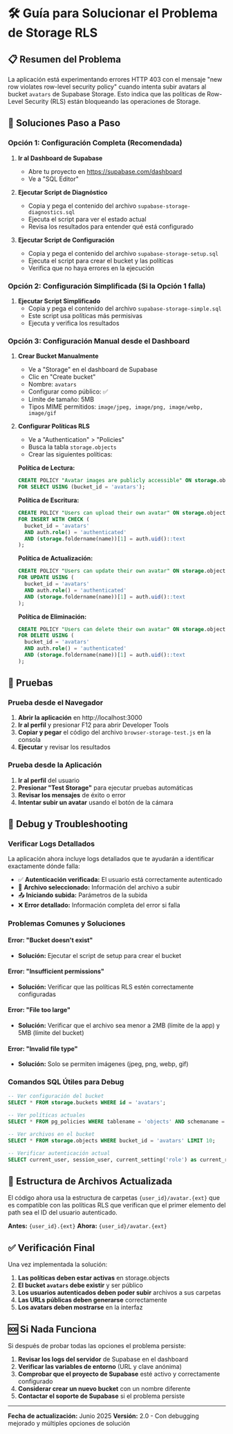 # 🛠️ Guía para Solucionar el Problema de Storage RLS

## 📋 Resumen del Problema

La aplicación está experimentando errores HTTP 403 con el mensaje "new row violates row-level security policy" cuando intenta subir avatars al bucket `avatars` de Supabase Storage. Esto indica que las políticas de Row-Level Security (RLS) están bloqueando las operaciones de Storage.

## 🔧 Soluciones Paso a Paso

### Opción 1: Configuración Completa (Recomendada)

1. **Ir al Dashboard de Supabase**

   - Abre tu proyecto en https://supabase.com/dashboard
   - Ve a "SQL Editor"

2. **Ejecutar Script de Diagnóstico**

   - Copia y pega el contenido del archivo `supabase-storage-diagnostics.sql`
   - Ejecuta el script para ver el estado actual
   - Revisa los resultados para entender qué está configurado

3. **Ejecutar Script de Configuración**
   - Copia y pega el contenido del archivo `supabase-storage-setup.sql`
   - Ejecuta el script para crear el bucket y las políticas
   - Verifica que no haya errores en la ejecución

### Opción 2: Configuración Simplificada (Si la Opción 1 falla)

1. **Ejecutar Script Simplificado**
   - Copia y pega el contenido del archivo `supabase-storage-simple.sql`
   - Este script usa políticas más permisivas
   - Ejecuta y verifica los resultados

### Opción 3: Configuración Manual desde el Dashboard

1. **Crear Bucket Manualmente**

   - Ve a "Storage" en el dashboard de Supabase
   - Clic en "Create bucket"
   - Nombre: `avatars`
   - Configurar como público: ✅
   - Límite de tamaño: 5MB
   - Tipos MIME permitidos: `image/jpeg, image/png, image/webp, image/gif`

2. **Configurar Políticas RLS**

   - Ve a "Authentication" > "Policies"
   - Busca la tabla `storage.objects`
   - Crear las siguientes políticas:

   **Política de Lectura:**

   ```sql
   CREATE POLICY "Avatar images are publicly accessible" ON storage.objects
   FOR SELECT USING (bucket_id = 'avatars');
   ```

   **Política de Escritura:**

   ```sql
   CREATE POLICY "Users can upload their own avatar" ON storage.objects
   FOR INSERT WITH CHECK (
     bucket_id = 'avatars'
     AND auth.role() = 'authenticated'
     AND (storage.foldername(name))[1] = auth.uid()::text
   );
   ```

   **Política de Actualización:**

   ```sql
   CREATE POLICY "Users can update their own avatar" ON storage.objects
   FOR UPDATE USING (
     bucket_id = 'avatars'
     AND auth.role() = 'authenticated'
     AND (storage.foldername(name))[1] = auth.uid()::text
   );
   ```

   **Política de Eliminación:**

   ```sql
   CREATE POLICY "Users can delete their own avatar" ON storage.objects
   FOR DELETE USING (
     bucket_id = 'avatars'
     AND auth.role() = 'authenticated'
     AND (storage.foldername(name))[1] = auth.uid()::text
   );
   ```

## 🧪 Pruebas

### Prueba desde el Navegador

1. **Abrir la aplicación** en http://localhost:3000
2. **Ir al perfil** y presionar F12 para abrir Developer Tools
3. **Copiar y pegar** el código del archivo `browser-storage-test.js` en la consola
4. **Ejecutar** y revisar los resultados

### Prueba desde la Aplicación

1. **Ir al perfil** del usuario
2. **Presionar "Test Storage"** para ejecutar pruebas automáticas
3. **Revisar los mensajes** de éxito o error
4. **Intentar subir un avatar** usando el botón de la cámara

## 🐛 Debug y Troubleshooting

### Verificar Logs Detallados

La aplicación ahora incluye logs detallados que te ayudarán a identificar exactamente dónde falla:

- ✅ **Autenticación verificada:** El usuario está correctamente autenticado
- 📁 **Archivo seleccionado:** Información del archivo a subir
- 📤 **Iniciando subida:** Parámetros de la subida
- ❌ **Error detallado:** Información completa del error si falla

### Problemas Comunes y Soluciones

#### Error: "Bucket doesn't exist"

- **Solución:** Ejecutar el script de setup para crear el bucket

#### Error: "Insufficient permissions"

- **Solución:** Verificar que las políticas RLS estén correctamente configuradas

#### Error: "File too large"

- **Solución:** Verificar que el archivo sea menor a 2MB (límite de la app) y 5MB (límite del bucket)

#### Error: "Invalid file type"

- **Solución:** Solo se permiten imágenes (jpeg, png, webp, gif)

### Comandos SQL Útiles para Debug

```sql
-- Ver configuración del bucket
SELECT * FROM storage.buckets WHERE id = 'avatars';

-- Ver políticas actuales
SELECT * FROM pg_policies WHERE tablename = 'objects' AND schemaname = 'storage';

-- Ver archivos en el bucket
SELECT * FROM storage.objects WHERE bucket_id = 'avatars' LIMIT 10;

-- Verificar autenticación actual
SELECT current_user, session_user, current_setting('role') as current_role;
```

## 📝 Estructura de Archivos Actualizada

El código ahora usa la estructura de carpetas `{user_id}/avatar.{ext}` que es compatible con las políticas RLS que verifican que el primer elemento del path sea el ID del usuario autenticado.

**Antes:** `{user_id}.{ext}`
**Ahora:** `{user_id}/avatar.{ext}`

## ✅ Verificación Final

Una vez implementada la solución:

1. **Las políticas deben estar activas** en storage.objects
2. **El bucket `avatars` debe existir** y ser público
3. **Los usuarios autenticados deben poder subir** archivos a sus carpetas
4. **Las URLs públicas deben generarse** correctamente
5. **Los avatars deben mostrarse** en la interfaz

## 🆘 Si Nada Funciona

Si después de probar todas las opciones el problema persiste:

1. **Revisar los logs del servidor** de Supabase en el dashboard
2. **Verificar las variables de entorno** (URL y clave anónima)
3. **Comprobar que el proyecto de Supabase** esté activo y correctamente configurado
4. **Considerar crear un nuevo bucket** con un nombre diferente
5. **Contactar el soporte de Supabase** si el problema persiste

---

**Fecha de actualización:** Junio 2025
**Versión:** 2.0 - Con debugging mejorado y múltiples opciones de solución

